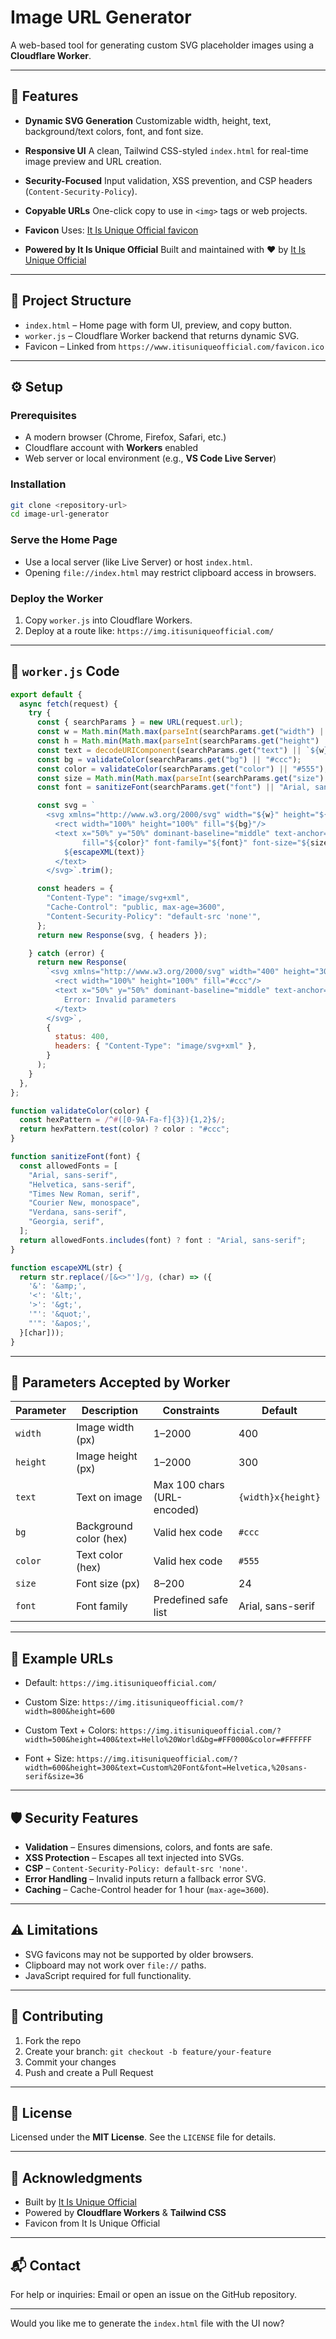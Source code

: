 # **Image URL Generator**

A web-based tool for generating custom SVG placeholder images using a **Cloudflare Worker**.

---

## 🌟 Features

* **Dynamic SVG Generation**
  Customizable width, height, text, background/text colors, font, and font size.

* **Responsive UI**
  A clean, Tailwind CSS-styled `index.html` for real-time image preview and URL creation.

* **Security-Focused**
  Input validation, XSS prevention, and CSP headers (`Content-Security-Policy`).

* **Copyable URLs**
  One-click copy to use in `<img>` tags or web projects.

* **Favicon**
  Uses: [It Is Unique Official favicon](https://www.itisuniqueofficial.com/favicon.ico)

* **Powered by It Is Unique Official**
  Built and maintained with ❤️ by [It Is Unique Official](https://www.itisuniqueofficial.com)

---

## 📁 Project Structure

* `index.html` – Home page with form UI, preview, and copy button.
* `worker.js` – Cloudflare Worker backend that returns dynamic SVG.
* Favicon – Linked from `https://www.itisuniqueofficial.com/favicon.ico`

---

## ⚙️ Setup

### Prerequisites

* A modern browser (Chrome, Firefox, Safari, etc.)
* Cloudflare account with **Workers** enabled
* Web server or local environment (e.g., **VS Code Live Server**)

### Installation

```bash
git clone <repository-url>
cd image-url-generator
```

### Serve the Home Page

* Use a local server (like Live Server) or host `index.html`.
* Opening `file://index.html` may restrict clipboard access in browsers.

### Deploy the Worker

1. Copy `worker.js` into Cloudflare Workers.
2. Deploy at a route like:
   `https://img.itisuniqueofficial.com/`

---

## 🧠 `worker.js` Code

```javascript
export default {
  async fetch(request) {
    try {
      const { searchParams } = new URL(request.url);
      const w = Math.min(Math.max(parseInt(searchParams.get("width") || "400", 10), 1), 2000);
      const h = Math.min(Math.max(parseInt(searchParams.get("height") || "300", 10), 1), 2000);
      const text = decodeURIComponent(searchParams.get("text") || `${w}x${h}`).slice(0, 100);
      const bg = validateColor(searchParams.get("bg") || "#ccc");
      const color = validateColor(searchParams.get("color") || "#555");
      const size = Math.min(Math.max(parseInt(searchParams.get("size") || "24", 10), 8), 200);
      const font = sanitizeFont(searchParams.get("font") || "Arial, sans-serif");

      const svg = `
        <svg xmlns="http://www.w3.org/2000/svg" width="${w}" height="${h}">
          <rect width="100%" height="100%" fill="${bg}"/>
          <text x="50%" y="50%" dominant-baseline="middle" text-anchor="middle"
                fill="${color}" font-family="${font}" font-size="${size}">
            ${escapeXML(text)}
          </text>
        </svg>`.trim();

      const headers = {
        "Content-Type": "image/svg+xml",
        "Cache-Control": "public, max-age=3600",
        "Content-Security-Policy": "default-src 'none'",
      };
      return new Response(svg, { headers });

    } catch (error) {
      return new Response(
        `<svg xmlns="http://www.w3.org/2000/svg" width="400" height="300">
          <rect width="100%" height="100%" fill="#ccc"/>
          <text x="50%" y="50%" dominant-baseline="middle" text-anchor="middle" fill="#555" font-family="Arial, sans-serif" font-size="24">
            Error: Invalid parameters
          </text>
        </svg>`,
        {
          status: 400,
          headers: { "Content-Type": "image/svg+xml" },
        }
      );
    }
  },
};

function validateColor(color) {
  const hexPattern = /^#([0-9A-Fa-f]{3}){1,2}$/;
  return hexPattern.test(color) ? color : "#ccc";
}

function sanitizeFont(font) {
  const allowedFonts = [
    "Arial, sans-serif",
    "Helvetica, sans-serif",
    "Times New Roman, serif",
    "Courier New, monospace",
    "Verdana, sans-serif",
    "Georgia, serif",
  ];
  return allowedFonts.includes(font) ? font : "Arial, sans-serif";
}

function escapeXML(str) {
  return str.replace(/[&<>"']/g, (char) => ({
    '&': '&amp;',
    '<': '&lt;',
    '>': '&gt;',
    '"': '&quot;',
    "'": '&apos;',
  }[char]));
}
```

---

## 🔧 Parameters Accepted by Worker

| Parameter | Description            | Constraints                 | Default            |
| --------- | ---------------------- | --------------------------- | ------------------ |
| `width`   | Image width (px)       | 1–2000                      | 400                |
| `height`  | Image height (px)      | 1–2000                      | 300                |
| `text`    | Text on image          | Max 100 chars (URL-encoded) | `{width}x{height}` |
| `bg`      | Background color (hex) | Valid hex code              | `#ccc`             |
| `color`   | Text color (hex)       | Valid hex code              | `#555`             |
| `size`    | Font size (px)         | 8–200                       | 24                 |
| `font`    | Font family            | Predefined safe list        | Arial, sans-serif  |

---

## 🔗 Example URLs

* Default:
  `https://img.itisuniqueofficial.com/`

* Custom Size:
  `https://img.itisuniqueofficial.com/?width=800&height=600`

* Custom Text + Colors:
  `https://img.itisuniqueofficial.com/?width=500&height=400&text=Hello%20World&bg=#FF0000&color=#FFFFFF`

* Font + Size:
  `https://img.itisuniqueofficial.com/?width=600&height=300&text=Custom%20Font&font=Helvetica,%20sans-serif&size=36`

---

## 🛡️ Security Features

* **Validation** – Ensures dimensions, colors, and fonts are safe.
* **XSS Protection** – Escapes all text injected into SVGs.
* **CSP** – `Content-Security-Policy: default-src 'none'`.
* **Error Handling** – Invalid inputs return a fallback error SVG.
* **Caching** – Cache-Control header for 1 hour (`max-age=3600`).

---

## ⚠️ Limitations

* SVG favicons may not be supported by older browsers.
* Clipboard may not work over `file://` paths.
* JavaScript required for full functionality.

---

## 🤝 Contributing

1. Fork the repo
2. Create your branch:
   `git checkout -b feature/your-feature`
3. Commit your changes
4. Push and create a Pull Request

---

## 📜 License

Licensed under the **MIT License**. See the `LICENSE` file for details.

---

## 🙌 Acknowledgments

* Built by [It Is Unique Official](https://www.itisuniqueofficial.com)
* Powered by **Cloudflare Workers** & **Tailwind CSS**
* Favicon from It Is Unique Official

---

## 📬 Contact

For help or inquiries:
Email or open an issue on the GitHub repository.

---

Would you like me to generate the `index.html` file with the UI now?
